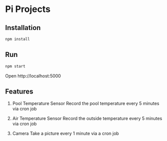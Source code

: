 # Pi Projects

## Installation
```bash
npm install
```

## Run
```bash
npm start
```

Open http://localhost:5000

## Features

1. Pool Temperature Sensor
Record the pool temperature every 5 minutes via cron job

2. Air Temperature Sensor
Record the outside temperature every 5 minutes via cron job

3. Camera
Take a picture every 1 minute via a cron job
